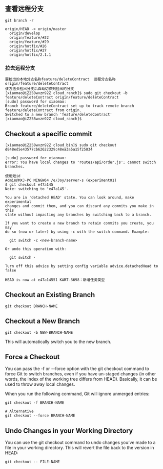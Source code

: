 ## 查看远程分支
```
git branch -r

origin/HEAD -> origin/master
  origin/develop
  origin/feature/#22
  origin/feature/#29
  origin/hotfix/#26
  origin/hotfix/#27
  origin/hotfix/2.1.1
```

### 拉去远程分支
```
要检出的本地分支名称feature/deleteContract  远程分支名称origin/feature/deleteContract
该方法会检出分支后自动切换到检出的分支
[xiaomao@iZ258wvzn92Z cloud_ranch]$ sudo git checkout -b feature/deleteContract origin/feature/deleteContract
[sudo] password for xiaomao:
Branch feature/deleteContract set up to track remote branch feature/deleteContract from origin.
Switched to a new branch 'feature/deleteContract'
[xiaomao@iZ258wvzn92Z cloud_ranch]$
```

## Checkout a specific commit
```
[xiaomao@iZ258wvzn92Z cloud_bin]$ sudo git checkout d848ed5e43577cb62622329c48ea3a5a15f25834

[sudo] password for xiaomao: 
error: You have local changes to 'routes/api/order.js'; cannot switch branches.

使用短id
Admin@MXJ-PC MINGW64 /e/Joy/server-s (experiment01)
$ git checkout e47a145
Note: switching to 'e47a145'.

You are in 'detached HEAD' state. You can look around, make experimental
changes and commit them, and you can discard any commits you make in this
state without impacting any branches by switching back to a branch.

If you want to create a new branch to retain commits you create, you may
do so (now or later) by using -c with the switch command. Example:

  git switch -c <new-branch-name>

Or undo this operation with:

  git switch -

Turn off this advice by setting config variable advice.detachedHead to false

HEAD is now at e47a14551 KART-3698：新增任务类型

```

## Checkout an Existing Branch
```
git checkout BRANCH-NAME
```

## Checkout a New Branch
```
git checkout -b NEW-BRANCH-NAME
```
This will automatically switch you to the new branch.

## Force a Checkout
You can pass the -f or --force option with the git checkout command to force Git to switch branches, even if you have un-staged changes (in other words, the index of the working tree differs from HEAD). Basically, it can be used to throw away local changes.

When you run the following command, Git will ignore unmerged entries:
```
git checkout -f BRANCH-NAME

# Alternative
git checkout --force BRANCH-NAME
```
## Undo Changes in your Working Directory
You can use the git checkout command to undo changes you’ve made to a file in your working directory. This will revert the file back to the version in HEAD:

```
git checkout -- FILE-NAME
```


 
